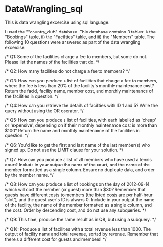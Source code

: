 # DataWrangling_sql
This is data wrangling excercise using sql language. 

I used the ""country_club" database. This database
contains 3 tables:
    i) the "Bookings" table,
    ii) the "Facilities" table, and
    iii) the "Members" table.
The following 10 questions were answered as part of the data wrangling excercise: 

/* Q1: Some of the facilities charge a fee to members, but some do not.
Please list the names of the facilities that do. */


/* Q2: How many facilities do not charge a fee to members? */


/* Q3: How can you produce a list of facilities that charge a fee to members,
where the fee is less than 20% of the facility's monthly maintenance cost?
Return the facid, facility name, member cost, and monthly maintenance of the
facilities in question. */


/* Q4: How can you retrieve the details of facilities with ID 1 and 5?
Write the query without using the OR operator. */


/* Q5: How can you produce a list of facilities, with each labelled as
'cheap' or 'expensive', depending on if their monthly maintenance cost is
more than $100? Return the name and monthly maintenance of the facilities
in question. */


/* Q6: You'd like to get the first and last name of the last member(s)
who signed up. Do not use the LIMIT clause for your solution. */


/* Q7: How can you produce a list of all members who have used a tennis court?
Include in your output the name of the court, and the name of the member
formatted as a single column. Ensure no duplicate data, and order by
the member name. */


/* Q8: How can you produce a list of bookings on the day of 2012-09-14 which
will cost the member (or guest) more than $30? Remember that guests have
different costs to members (the listed costs are per half-hour 'slot'), and
the guest user's ID is always 0. Include in your output the name of the
facility, the name of the member formatted as a single column, and the cost.
Order by descending cost, and do not use any subqueries. */


/* Q9: This time, produce the same result as in Q8, but using a subquery. */


/* Q10: Produce a list of facilities with a total revenue less than 1000.
The output of facility name and total revenue, sorted by revenue. Remember
that there's a different cost for guests and members! */
